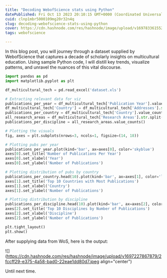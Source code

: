 ```yaml
---
title: "Decoding WebofScience stats using Python"
datePublished: Fri Oct 13 2023 20:10:15 GMT+0000 (Coordinated Universal Time)
cuid: clnp1mbr5000109mg20r32n4q
slug: decoding-webofscience-stats-using-python
cover: https://cdn.hashnode.com/res/hashnode/image/upload/v1697833615527/085beaaa-0738-46da-80d3-0e7e86b499e4.png
tags: webofscience

---
```


In this blog post, you will journey through a dataset supplied by WebofScience that captures a decade of scholarly insights on multicultural education. Using sample Python code, I will distill key trends, visualize patterns, and unravel the nuances of this vital discourse.

```python
import pandas as pd
import matplotlib.pyplot as plt

df_multicultural_tech = pd.read_excel('dataset.xls')

# Extracting relevant data for viz
publications_per_year = df_multicultural_tech['Publication Year'].value_counts().sort_index()
df_multicultural_tech['Country'] = df_multicultural_tech['Addresses'].str.extract(r'([A-Z][A-Z]$)')
publications_per_country = df_multicultural_tech['Country'].value_counts()
all_research_areas = df_multicultural_tech['Research Areas'].str.split(';').explode().str.strip()
publications_per_discipline = all_research_areas.value_counts()

# Plotting the visuals
fig, axes = plt.subplots(nrows=3, ncols=1, figsize=(14, 18))

# Plotting pubs per year
publications_per_year.plot(kind='bar', ax=axes[0], color='skyblue')
axes[0].set_title('Number of Publications Per Year')
axes[0].set_xlabel('Year')
axes[0].set_ylabel('Number of Publications')

# Plotting distribution of pubs by country
publications_per_country.head(10).plot(kind='bar', ax=axes[1], color='lightgreen')
axes[1].set_title('Top 10 Countries with Most Publications')
axes[1].set_xlabel('Country')
axes[1].set_ylabel('Number of Publications')

# Plotting distribution by discipline
publications_per_discipline.head(10).plot(kind='bar', ax=axes[2], color='salmon')
axes[2].set_title('Top 10 Disciplines by Number of Publications')
axes[2].set_xlabel('Discipline')
axes[2].set_ylabel('Number of Publications')

plt.tight_layout()
plt.show()
```

After supplying data from WoS, here is the output:

![](https://cdn.hashnode.com/res/hashnode/image/upload/v1697227867879/2fccff29-e375-4a58-bad0-22eae1dd80d7.jpeg align="center")

Until next time.